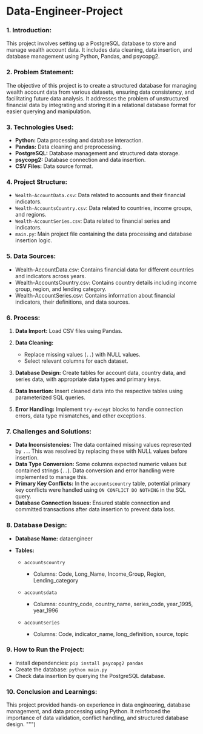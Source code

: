 # Data-Engineer-Project

### **1. Introduction:**

This project involves setting up a PostgreSQL database to store and manage wealth account data. It includes data cleaning, data insertion, and database management using Python, Pandas, and psycopg2.

### **2. Problem Statement:**

The objective of this project is to create a structured database for managing wealth account data from various datasets, ensuring data consistency, and facilitating future data analysis. It addresses the problem of unstructured financial data by integrating and storing it in a relational database format for easier querying and manipulation.

### **3. Technologies Used:**

* **Python:** Data processing and database interaction.
* **Pandas:** Data cleaning and preprocessing.
* **PostgreSQL:** Database management and structured data storage.
* **psycopg2:** Database connection and data insertion.
* **CSV Files:** Data source format.

### **4. Project Structure:**

* `Wealth-AccountData.csv`: Data related to accounts and their financial indicators.
* `Wealth-AccountsCountry.csv`: Data related to countries, income groups, and regions.
* `Wealth-AccountSeries.csv`: Data related to financial series and indicators.
* `main.py`: Main project file containing the data processing and database insertion logic.

### **5. Data Sources:**

* Wealth-AccountData.csv: Contains financial data for different countries and indicators across years.
* Wealth-AccountsCountry.csv: Contains country details including income group, region, and lending category.
* Wealth-AccountSeries.csv: Contains information about financial indicators, their definitions, and data sources.

### **6. Process:**

1. **Data Import:** Load CSV files using Pandas.
2. **Data Cleaning:**

   * Replace missing values (`..`) with NULL values.
   * Select relevant columns for each dataset.
3. **Database Design:** Create tables for account data, country data, and series data, with appropriate data types and primary keys.
4. **Data Insertion:** Insert cleaned data into the respective tables using parameterized SQL queries.
5. **Error Handling:** Implement `try-except` blocks to handle connection errors, data type mismatches, and other exceptions.

### **7. Challenges and Solutions:**

* **Data Inconsistencies:** The data contained missing values represented by `..`. This was resolved by replacing these with NULL values before insertion.
* **Data Type Conversion:** Some columns expected numeric values but contained strings (`..`). Data conversion and error handling were implemented to manage this.
* **Primary Key Conflicts:** In the `accountscountry` table, potential primary key conflicts were handled using `ON CONFLICT DO NOTHING` in the SQL query.
* **Database Connection Issues:** Ensured stable connection and committed transactions after data insertion to prevent data loss.

### **8. Database Design:**

* **Database Name:** dataengineer
* **Tables:**

  * `accountscountry`

    * Columns: Code, Long_Name, Income_Group, Region, Lending_category
  * `accountsdata`

    * Columns: country_code, country_name, series_code, year_1995, year_1996
  * `accountseries`

    * Columns: Code, indicator_name, long_definition, source, topic

### **9. How to Run the Project:**

* Install dependencies: `pip install psycopg2 pandas`
* Create the database: `python main.py`
* Check data insertion by querying the PostgreSQL database.

### **10. Conclusion and Learnings:**

This project provided hands-on experience in data engineering, database management, and data processing using Python. It reinforced the importance of data validation, conflict handling, and structured database design.
""")
